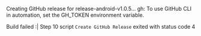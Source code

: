 
Creating GitHub release for release-android-v1.0.5...
gh: To use GitHub CLI in automation, set the GH_TOKEN environment variable.


Build failed :|
Step 10 script `Create GitHub Release` exited with status code 4